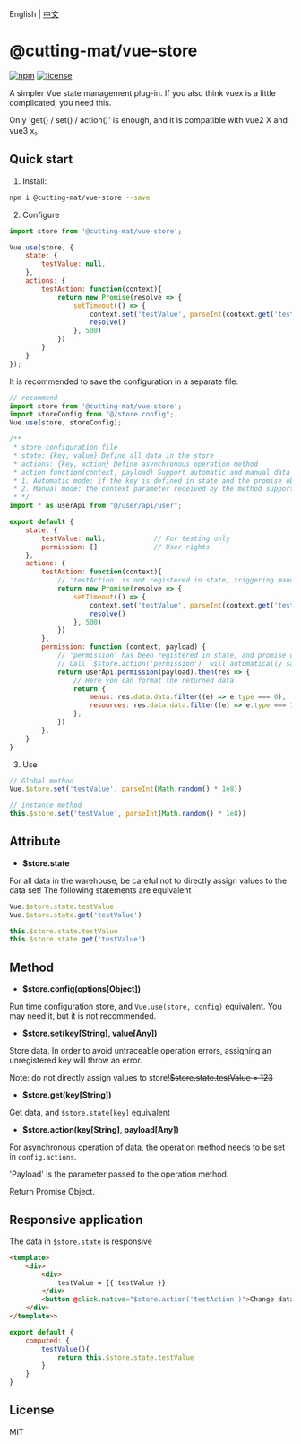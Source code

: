 English | [中文](README_CN.md)

# @cutting-mat/vue-store

[![npm](https://img.shields.io/npm/v/@cutting-mat/vue-store.svg)](https://www.npmjs.com/package/@cutting-mat/vue-store) [![license](https://img.shields.io/github/license/cutting-mat/vue-store.svg)]()

A simpler Vue state management plug-in. If you also think vuex is a little complicated, you need this.

Only 'get() / set() / action()' is enough, and it is compatible with vue2 X and vue3 x。

## Quick start

1. Install:

``` bash
npm i @cutting-mat/vue-store --save
```

2. Configure

``` js
import store from '@cutting-mat/vue-store';

Vue.use(store, {
    state: {
        testValue: null,
    },
    actions: {
        testAction: function(context){
            return new Promise(resolve => {
                setTimeout(() => {
                    context.set('testValue', parseInt(context.get('testValue')+1))
                    resolve()
                }, 500)
            })
        }
    }
});
```

It is recommended to save the configuration in a separate file:

``` js
// recommend
import store from '@cutting-mat/vue-store';
import storeConfig from "@/store.config";
Vue.use(store, storeConfig);

```

``` js
/**
 * store configuration file
 * state: {key, value} Define all data in the store
 * actions: {key, action} Define asynchronous operation method
 * action function(context, payload) Support automatic and manual data operation modes
 * 1. Automatic mode: if the key is defined in state and the promise object is returned by the method, the return value of promise will be automatically stored in state[key]
 * 2. Manual mode: the context parameter received by the method supports the get () / set () method, and they can operate the state by themselves
 * */
import * as userApi from "@/user/api/user";

export default {
    state: {
        testValue: null,            // For testing only
        permission: []              // User rights
    },
    actions: {
        testAction: function(context){
            // 'testAction' is not registered in state, triggering manual mode
            return new Promise(resolve => {
                setTimeout(() => {
                    context.set('testValue', parseInt(context.get('testValue')+1))
                    resolve()
                }, 500)
            })
        },
        permission: function (context, payload) {
            // 'permission' has been registered in state, and promise object is returned to trigger automatic mode
            // Call `$store.action('permission')` will automatically save the returned value into `$store.state.permission`
            return userApi.permission(payload).then(res => {
                // Here you can format the returned data
                return {
                    menus: res.data.data.filter((e) => e.type === 0),
                    resources: res.data.data.filter((e) => e.type === 1),
                };
            })
        },
    }
}
```

3. Use

``` js
// Global method
Vue.$store.set('testValue', parseInt(Math.random() * 1e8))

// instance method
this.$store.set('testValue', parseInt(Math.random() * 1e8))

```

## Attribute

- **$store.state**

For all data in the warehouse, be careful not to directly assign values to the data set! The following statements are equivalent

``` js
Vue.$store.state.testValue
Vue.$store.state.get('testValue')

this.$store.state.testValue
this.$store.state.get('testValue')

```

## Method

- **$store.config(options[Object])**

Run time configuration store, and ` Vue.use(store, config) ` equivalent. You may need it, but it is not recommended.

- **$store.set(key[String], value[Any])**

Store data. In order to avoid untraceable operation errors, assigning an unregistered key will throw an error.

Note: do not directly assign values to store!<s>$store.state.testValue = 123</s>

- **$store.get(key[String])**

Get data, and `$store.state[key]` equivalent

- **$store.action(key[String], payload[Any])**

For asynchronous operation of data, the operation method needs to be set in `config.actions`.

'Payload' is the parameter passed to the operation method.

Return Promise Object.

## Responsive application

The data in `$store.state` is responsive

``` html
<template>
    <div>
        <div>
            testValue = {{ testValue }}
        </div>
        <button @click.native="$store.action('testAction')">Change data</button>
    </div>
</template>>
```

``` js
export default {
    computed: {
        testValue(){
            return this.$store.state.testValue
        }
    }
}

```

## License

MIT